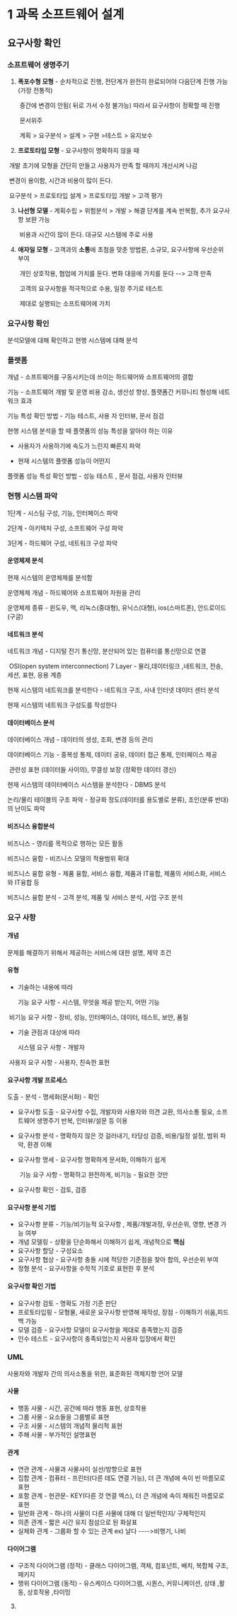 # 1 과목 소프트웨어 설계



## 요구사항 확인 



### 소프트웨어 생명주기

1. **폭포수형 모형** - 순차적으로 진행, 전단계가 완전히 완료되어야 다음단계 진행 가능 (가장 전통적)

   ​                            중간에 변경이 안됨( 뒤로 가서 수정 불가능) 따라서 요구사항이 정확할 때 진행

   ​                            문서위주

   ​                            계획 > 요구분석 > 설계 > 구현 >테스트 > 유지보수

2.  **프로토타입 모형** - 요구사항이 명확하지 않을 때

   ​                                개발 초기에 모형을 간단히 만들고 사용자가 만족 할 때까지 개선시켜 나감

   ​                                변경이 용이함, 시간과 비용이 많이 든다.

   ​                                 요구분석 > 프로토타입 설계 > 프로토타입 개발 > 고객 평가

3. **나선형 모델** - 계획수립 > 위험분석 > 개발 > 해결 단계를 계속 반복함, 추가 요구사항 보완 가능

   ​                         비용과 시간이 많이 든다. 대규모 시스템에 주로 사용

4. **애자일 모형** - 고객과의 **소통**에 초첨을 맞춘 방법론, 소규모, 요구사항에 우선순위 부여

   ​                         개인 상호작용, 협업에 가치를 둔다. 변화 대응에 가치를 둔다 --> 고객 만족
   
   ​                         고객의 요구사항을 적극적으로 수용, 일정 주기로 테스트
   
   ​                         제대로 실행되는 소프트웨어에 가치
   
   
   
   

### 요구사항 확인

 분석모델에 대해 확인하고 현행 시스템에 대해 분석

### 플랫폼

 개념 - 소프트웨어를 구동시키는데 쓰이는 하드웨어와 소프트웨어의 결합

 기능 - 소프트웨어 개발 및 운영 비용 감소, 생산성 향상, 플랫폼간 커뮤니티 형성해 네트워크 효과 

기능 특성 확인 방법 - 기능 테스트, 사용 자 인터뷰, 문서 점검

현행 시스템 분석을 할 때 플랫폼의 성능 특성을 알아야 하는 이유

- 사용자가 사용하기에 속도가 느린지 빠른지 파악

- 현재 시스템의 플랫폼 성능이 어떤지

플랫폼 성능 특성 확인 방법 - 성능 테스트 , 문서 점검, 사용자 인터뷰

### 현행 시스템 파악

1단계 - 시스팀 구성, 기능, 인터페이스 파악

2단계 - 아키텍처 구성, 소프트웨어 구성 파악

3단계 - 하드웨어 구성, 네트워크 구성 파악

#### 운영체제 분석

현재 시스템의 운영체제를 분석함

운영체제 개념 - 하드웨어와 소프트웨어 자원을 관리

운영체제 종류 -  윈도우, 맥, 리눅스(중대형), 유닉스(대형), ios(스마트폰), 안드로이드(구글)

#### 네트워크 분석

네트워크 개념 - 디지털 전기 통신망, 분산되어 있는 컴퓨터를 통신망으로 연결

​                             OSI(open system interconnection) 7 Layer - 물리,데이터링크 ,네트워크, 전송, 세션, 표현, 응용 계층

현재 시스템의 네트워크를 분석한다 - 네트워크 구조, 사내 인터넷 데이터 센터 분석

현재 시스템의 네트워크 구성도를 작성한다

#### 데이터베이스 분석

데이터베이스 개념 - 데이터의 생성, 조회, 변경 등의 관리

데이터베이스 기능 - 중복성 통제, 데이터 공유, 데이터 접근 통제, 인터페이스 제공

​                                    관련성 표현 (데이터들 사이의), 무결성 보장 (정확한 데이터 갱신)

현재 시스템의 데이터베이스 시스템을 분석한다  - DBMS 분석

논리/물리 테이블의 구조 파악 - 정규화 정도(데이터를 용도별로 분류), 조인(분류 반대)의 난이도 파악

#### 비즈니스 융합분석

비즈니스 - 영리를 목적으로 행하는 모든 활동

비즈니스 융합 - 비즈니스 모델의 적용범위 확대

비즈니스 융합 유형 - 제품 융합, 서비스 융합, 제품과 IT융합, 제품의 서비스화, 서비스와 IT융합 등

비즈니스 융합 분석 - 고객 분석, 제품 및 서비스 분석, 사업 구조 분석



### 요구 사항

#### 개념 

문제를 해결하기 위해서 제공하는 서비스에 대한 설명, 제약 조건

#### 유형 

- 기술하는 내용에 따라 

  기능 요구 사항 - 시스템, 무엇을 제공 받는지, 어떤 기능

​        비기능 요구 사항 - 장비, 성능, 인터페이스, 데이터, 테스트, 보안, 품질

- 기술 관점과 대상에 따라 

  시스템 요구 사항 - 개발자 

​        사용자 요구 사항 - 사용자, 친숙한 표현

#### 요구사항 개발 프로세스

도출 - 분석 - 명세화(문서화) - 확인

- 요구사항 도출 - 요구사항 수집, 개발자와 사용자와 의견 교환, 의사소통 필요, 소프트웨어 생명주기 반복, 인터뷰/설문 등 이용

- 요구사항 분석 - 명확하지 않은 것 걸러내기, 타당성 검증, 비용/일정 설정, 범위 파악, 환경 이해

- 요구사항 명세 - 요구사항 명확하게 문서화, 이해하기 쉽게

  ​                             기능 요구 사항 - 명확하고 완전하게, 비기능 - 필요한 것만

- 요구사항 확인 - 검토, 검증

#### 요구사항 분석 기법

- 요구사항 분류 - 기능/비기능적 요구사항 , 제품/개발과정, 우선순위, 영향, 변경 가능 여부
- 개념 모델링 - 상황을 단순화해서 이해하기 쉽게, 개념적으로   **핵심**
- 요구사항 할당 - 구성요소
- 요구사항 협상 - 요구사항 충돌 시에 적당한 기준점을 찾아 합의, 우선순위 부여
- 정형 분석 - 요구사항을 수학적 기호로 표현한 후 분석

#### 요구사항 확인 기법

- 요구사항 검토 - 명확도 가정 기준 판단
- 프로토타입핑 - 모형물, 새로운 요구사항 반영해 재작성, 장점 - 이해하기 쉬움,피드백 가능 
- 모델 검증 - 요구사항 모델이 요구사항을 제대로 충족했는지 검증
- 인수 테스트 - 요구사항이 충족되었는지 사용자 입장에서 확인

### UML

사용자와 개발자 간의 의사소통을 위한, 표준화된 객체지향 언어 모델

#### 사물

- 행동 사물 - 시간, 공간에 따라 행동 표현, 상호작용
- 그룹 사물 - 요소들을 그룹별로 표현
- 구조 사물 - 시스템의 개념적 물리적 표현
- 주해 사물 -  부가적인 설명표현

#### 관계

- 연관 관계 - 사물과 사물사이 실선/방향으로 표현
- 집합 관계 - 컴퓨터 - 프린터(다른 데도 연결 가능), 더 큰 개념에 속이 빈 마름모로 표현
- 포함 관계 - 현관문- KEY(다른 것 연결 엑스), 더 큰 개념에 속이 채워진 마름모로 표현
- 일반화 관계 - 하나의 사물이 다른 사물에 대해 더 일반적인지/ 구체적인지
- 의존 관계 - 짧은 시간 유지 점섬으로 된 화살표
- 실체화 관계 - 그룹화 할 수 있는 관계 ex) 날다 ---->비행기, 나비

#### 다이어그램

- 구조적 다이어그램 (정적) - 클래스 다이어그램, 객체, 컴포넌트, 배치, 복합체 구조, 패키지
- 행위 다이어그램 (동적) - 유스케이스 다이어그램, 시퀀스, 커뮤니케이션, 상태 ,활동, 상호작용 ,타이밍















































3.  

​                   



